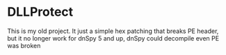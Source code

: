 # DLLProtect
This is my old project. It just a simple hex patching that breaks PE header, but it no longer work for dnSpy 5 and up, dnSpy could decompile even PE was broken